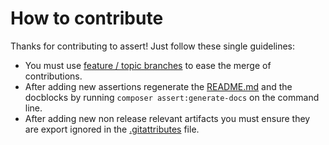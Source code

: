 # How to contribute

Thanks for contributing to assert! Just follow these single guidelines:

- You must use [feature / topic branches](https://git-scm.com/book/en/v2/Git-Branching-Branching-Workflows) to ease the merge of contributions.
- After adding new assertions regenerate the [README.md](README.md) and the docblocks by running `composer assert:generate-docs` on the command line.
- After adding new non release relevant artifacts you must ensure they are export ignored in the [.gitattributes](.gitattributes) file.

